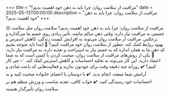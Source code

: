 +++
title = "مراقبت از سلامت روان: چرا باید به ذهن خود اهمیت بدیم؟"
date = 2025-05-13T00:00:00
description = "مراقبت از سلامت روان: چرا باید به ذهن خود اهمیت بدیم؟"
+++

🌞 مراقبت از سلامت روان: چرا باید به ذهن خود اهمیت بدیم؟ سلامت روان مثل سلامت جسمی به مراقبت نیاز داره. وقتی ذهن سالم نباشه، تأثیر زیادی روی جسم ما می‌گذاره و برعکس. مراقبت از سلامت روان می‌تونه به افزایش کیفیت زندگی، کاهش استرس و بهبود روابط کمک کنه. چطور از سلامت روان خود مراقبت کنیم؟ 🔻 ابتدا باید متوجه بشیم که ذهن ما به همان اندازه که به جسم نیاز به استراحت و تغذیه داره، به مراقبت نیاز داره. 🔻 یکی از روش‌های مراقبت از سلامت روان، صحبت کردن با کسی است که به شما اعتماد دارید. این کار می‌تونه به تخلیه احساسات و کاهش استرس کمک کنه. ✅ چی کار کنیم؟ ✔️ روزانه چند دقیقه وقت برای خودتون بذارید و فعالیت‌هایی که باعث شادی و آرامش شما میشه، انجام بدید. ✔️ با دوستان یا اعضای خانواده صحبت کنید و به احساسات خود رسیدگی کنید. ✔️ خواب کافی، تغذیه مناسب و ورزش منظم هم بر سلامت روان تأثیرگذار هستند.
